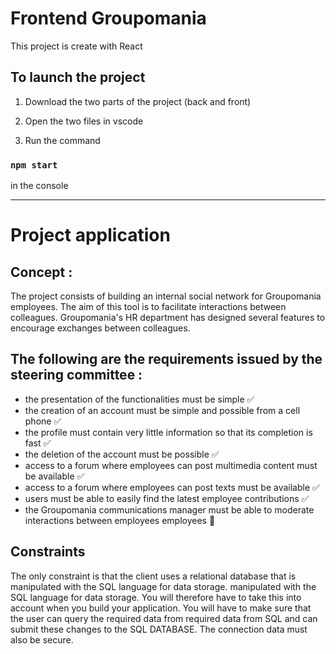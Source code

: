 # Frontend Groupomania

This project is create with React

## To launch the project

1. Download the two parts of the project (back and front)

2. Open the two files in vscode 

3. Run the command

  ### `npm start`

  in the console

______________________________________________________

# Project application

## Concept :

The project consists of building an internal social network for Groupomania employees. The aim of this tool is to facilitate interactions between colleagues. Groupomania's HR department has designed several features to encourage exchanges between colleagues.

## The following are the requirements issued by the steering committee :

- the presentation of the functionalities must be simple ✅
- the creation of an account must be simple and possible from a cell phone ✅
- the profile must contain very little information so that its completion is fast ✅
- the deletion of the account must be possible ✅
- access to a forum where employees can post multimedia content must be available ✅
- access to a forum where employees can post texts must be available ✅
- users must be able to easily find the latest employee contributions ✅
- the Groupomania communications manager must be able to moderate interactions between employees
employees 🔄

## Constraints

The only constraint is that the client uses a relational database that is manipulated with the SQL language for data storage.
manipulated with the SQL language for data storage. You will therefore have to take this into account
when you build your application. You will have to make sure that the user can query the required data from
required data from SQL and can submit these changes to the
SQL DATABASE. The connection data must also be secure.
